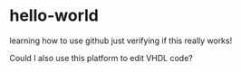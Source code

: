 # hello-world
learning how to use github
just verifying if this really works!





Could I also use this platform to edit VHDL code?
